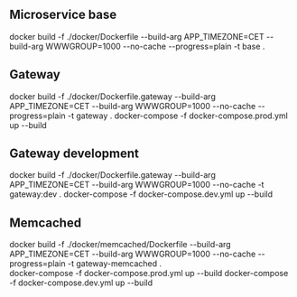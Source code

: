 ## Microservice base

docker build -f ./docker/Dockerfile --build-arg APP_TIMEZONE=CET --build-arg WWWGROUP=1000 --no-cache  --progress=plain -t base .  

## Gateway 

docker build -f ./docker/Dockerfile.gateway --build-arg APP_TIMEZONE=CET --build-arg WWWGROUP=1000 --no-cache  --progress=plain -t gateway . 
docker-compose -f docker-compose.prod.yml up --build 

## Gateway development

docker build -f ./docker/Dockerfile.gateway --build-arg APP_TIMEZONE=CET --build-arg WWWGROUP=1000 --no-cache -t gateway:dev . 
docker-compose -f docker-compose.dev.yml up --build 

## Memcached
 
docker build -f ./docker/memcached/Dockerfile --build-arg APP_TIMEZONE=CET --build-arg WWWGROUP=1000 --no-cache  --progress=plain -t gateway-memcached .  
docker-compose -f docker-compose.prod.yml up --build 
docker-compose -f docker-compose.dev.yml up --build 


